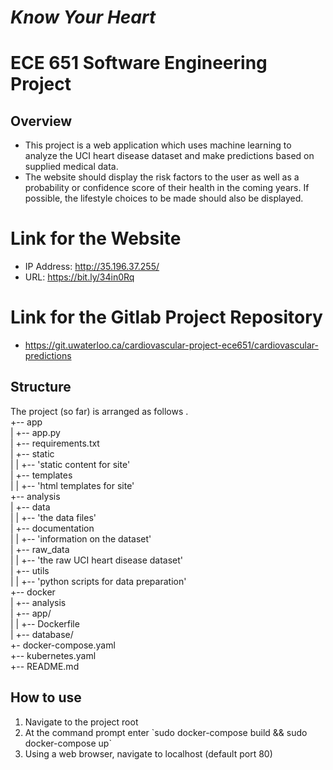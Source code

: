 # *Know Your Heart*
# ECE 651 Software Engineering Project

<a id="org6690aa0"></a>

## Overview

-   This project is a web application which uses machine learning to analyze the UCI heart disease dataset and make predictions based on supplied medical data.
-   The website should display the risk factors to the user as well as a probability or confidence score of their health in the coming years. If possible, the lifestyle choices to be made should also be displayed.

# Link for the Website
* IP Address: http://35.196.37.255/
* URL: https://bit.ly/34in0Rq 

# Link for the Gitlab Project Repository
* https://git.uwaterloo.ca/cardiovascular-project-ece651/cardiovascular-predictions

<a id="orgdcf927c"></a>

## Structure

The project (so far) is arranged as follows
.<br/>
+-- app<br/>
| 	+-- app.py<br/>
|	+-- requirements.txt<br/>
|	+-- static<br/>
|	|	+-- 'static content for site'<br/>
|	+-- templates<br/>
|	|	+-- 'html templates for site'<br/>
+-- analysis<br/>
| 	+-- data<br/>
|	|	+-- 'the data files'<br/>
|	+-- documentation<br/>
|	|	+-- 'information on the dataset'<br/>
|	+-- raw_data<br/>
|	|	+-- 'the raw UCI heart disease dataset'<br/>
|	+-- utils<br/>
|	|	+-- 'python scripts for data preparation'<br/>
+-- docker<br/>
|	+-- analysis<br/>
|	+-- app/<br/>
|	|	+-- Dockerfile<br/>
|	+-- database/<br/>
+-  docker-compose.yaml<br/>
+-- kubernetes.yaml<br/>
+-- README.md<br/>


<a id="org9556092"></a>

## How to use

1.  Navigate to the project root
2.  At the command prompt enter \`sudo docker-compose build && sudo docker-compose up\`
3.  Using a web browser, navigate to localhost (default port 80)

